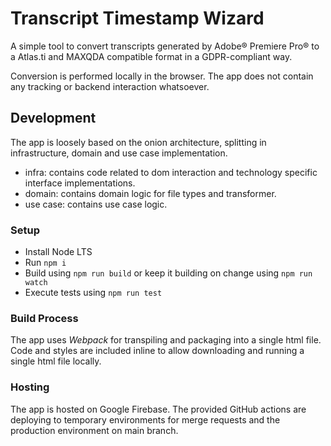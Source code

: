 # Transcript Timestamp Wizard
A simple tool to convert transcripts generated by Adobe® Premiere Pro® to a Atlas.ti and MAXQDA compatible format in a GDPR-compliant way.

Conversion is performed locally in the browser. The app does not contain any tracking or backend interaction whatsoever.

## Development
The app is loosely based on the onion architecture, splitting in infrastructure, domain and use case implementation.

- infra: contains code related to dom interaction and technology specific interface implementations.
- domain: contains domain logic for file types and transformer.
- use case: contains use case logic.

### Setup

- Install Node LTS
- Run `npm i`
- Build using `npm run build` or keep it building on change using `npm run watch`
- Execute tests using `npm run test`

### Build Process

The app uses _Webpack_ for transpiling and packaging into a single html file. Code and styles are included inline to allow downloading and running a single html file locally.

### Hosting

The app is hosted on Google Firebase. The provided GitHub actions are deploying to temporary environments for merge requests and the production environment on main branch.